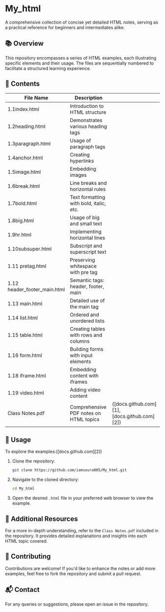 

# My\_html

A comprehensive collection of concise yet detailed HTML notes, serving as a practical reference for beginners and intermediates alike.

## 📚 Overview

This repository encompasses a series of HTML examples, each illustrating specific elements and their usage. The files are sequentially numbered to facilitate a structured learning experience.

## 📂 Contents

| File Name                      | Description                             |                                              |
| ------------------------------ | --------------------------------------- | -------------------------------------------- |
| 1.1index.html                  | Introduction to HTML structure          |                                              |
| 1.2heading.html                | Demonstrates various heading tags       |                                              |
| 1.3paragraph.html              | Usage of paragraph tags                 |                                              |
| 1.4anchor.html                 | Creating hyperlinks                     |                                              |
| 1.5image.html                  | Embedding images                        |                                              |
| 1.6break.html                  | Line breaks and horizontal rules        |                                              |
| 1.7bold.html                   | Text formatting with bold, italic, etc. |                                              |
| 1.8big.html                    | Usage of big and small text             |                                              |
| 1.9hr.html                     | Implementing horizontal lines           |                                              |
| 1.10subsuper.html              | Subscript and superscript text          |                                              |
| 1.11 pretag.html               | Preserving whitespace with pre tag      |                                              |
| 1.12 header\_footer\_main.html | Semantic tags: header, footer, main     |                                              |
| 1.13 main.html                 | Detailed use of the main tag            |                                              |
| 1.14 list.html                 | Ordered and unordered lists             |                                              |
| 1.15 table.html                | Creating tables with rows and columns   |                                              |
| 1.16 form.html                 | Building forms with input elements      |                                              |
| 1.18 iframe.html               | Embedding content with iframes          |                                              |
| 1.19 video.html                | Adding video content                    |                                              |
| Class Notes.pdf                | Comprehensive PDF notes on HTML topics  | ([docs.github.com][1], [docs.github.com][2]) |

## 📝 Usage

To explore the examples:([docs.github.com][2])

1. Clone the repository:

   ```bash
   git clone https://github.com/iamsoura005/My_html.git
   ```



2. Navigate to the cloned directory:

   ```bash
   cd My_html
   ```



3. Open the desired `.html` file in your preferred web browser to view the example.

## 📖 Additional Resources

For a more in-depth understanding, refer to the `Class Notes.pdf` included in the repository. It provides detailed explanations and insights into each HTML topic covered.

## 🤝 Contributing

Contributions are welcome! If you'd like to enhance the notes or add more examples, feel free to fork the repository and submit a pull request.

## 📬 Contact

For any queries or suggestions, please open an issue in the repository.

